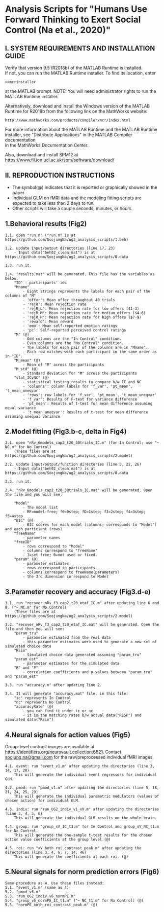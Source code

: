 # Analysis Scripts for "Humans Use Forward Thinking to Exert Social Control (Na et al., 2020)"


I. SYSTEM REQUIREMENTS AND INSTALLATION GUIDE
--------------------------------------------------
Verify that version 9.5 (R2018b) of the MATLAB Runtime is installed.   
If not, you can run the MATLAB Runtime installer.
To find its location, enter
  
    >>mcrinstaller
      
at the MATLAB prompt.
NOTE: You will need administrator rights to run the MATLAB Runtime installer. 

Alternatively, download and install the Windows version of the MATLAB Runtime for R2018b 
from the following link on the MathWorks website:

    http://www.mathworks.com/products/compiler/mcr/index.html
   
For more information about the MATLAB Runtime and the MATLAB Runtime installer, see 
"Distribute Applications" in the MATLAB Compiler documentation  
in the MathWorks Documentation Center.

Also, download and install SPM12 at https://www.fil.ion.ucl.ac.uk/spm/software/download/



II. REPRODUCTION INSTRUCTIONS
------------------------------------------------------
- The symbol(@) indicates that it is reported or graphically showed in the paper
- Individual GLM on fMRI data and the modeling fitting scripts are expected to take less than 2 days to run.
- Other scripts will take a couple seconds, minutes, or hours.

1.Behavioral results (Fig2)	
-----------------------------

	1.1. open "run.m" ("run.m" is at https://github.com/SoojungNa/ug2_analysis_scripts/1.beh)
	
	1.2. update input/output directories (line 17, 23)
		- Input data("beh02_clean.mat") is at https://github.com/SoojungNa/ug2_analysis_scripts/0.data

	1.3. run it.

	1.4. "results.mat" will be generated. This file has the variables as below.
		"ID" - participants' ids
		"Mname"
			- Eight strings represents the labels for each pair of the columns of "M"
			- 'offer': Mean offer throughout 40 trials
			- 'rejR': Mean rejection rate
			- 'rejR_L': Mean rejection rate for low offers ($1-3)
			- 'rejR_M': Mean rejection rate for medium offers ($4-6)
			- 'rejR_H': Mean rejection rate for high offers ($7-9)
			- 'reward': Mean reward
			- 'emo': Mean self-reported emotion ratings
			- 'pc': Self-reported perceived control ratings
		"M" (@)
			- Odd columns are the "In Control" condition.
			- Even columns are the "No Control" condition.
			- The labels for each pair of the columns are in "Mname".
			- Each row matches with each participant in the same order as in "ID".
		"M_mean" (@)
			- Mean of "M" across the participants
		"M_std" (@)
			- Standard deviation for "M" across the participants 
		"stat_ICvNC" (@)
			- statistical testing results to compare b/w IC and NC
			- 'columns': column labels for 'f_var', 'pt_mean', 't_mean_uneqvar'
			- 'rows': row labels for 'f_var', 'pt_mean', 't_mean_uneqvar'			
			- 'f_var': Results of F-test for variance difference
			- 'pt_mean': Results of t-test for mean difference assuming equal variance
			- 't_mean_uneqvar': Results of t-test for mean difference assuming unequal variance
			
	
2.Model fitting (Fig3.b-c, delta in Fig4)
-----------------

	2.1. open "nRv_6models_cap2_t20_30trials_IC.m" (for In Control; use "~ NC.m" for No Control)
		(These files are at https://github.com/SoojungNa/ug2_analysis_scripts/2.model)
	
	2.2. update input/output/function directories (line 5, 22, 26)
		- Input data("beh02_clean.mat") is at https://github.com/SoojungNa/ug2_analysis_scripts/0.data
	
	2.3. run it.
	
	2.4. "nRv_6models_cap2_t20_30trials_IC.mat" will be generated. Open the file and you will see:
		
		"Model"
			- The model list
			- MF=model-free; f0=0step; fD=1step; f3=2step; f4=3step; f5=4step
		"BIC" (@)
			- BIC scores for each model (columns; corresponds to "Model") and each particiant (rows)		
		"freeName"
			- parameter names
		"freeID"
			- rows correspond to "Model"
			- columns correspond to "freeName"
			- 1=set free; 0=not used or fixed.		
		"param" (@)
			- parameter estimates
			- rows correspond to participants
			- columns correspond to freeName(parameters)
			- the 3rd dimension correspond to Model
		
	
3.Parameter recovery and accuracy (Fig3.d-e)
------------
	3.1. run "recover_nRv_f3_cap2_t20_etaf_IC.m" after updating line 6 and 8. ("~ NC.m" for No Control)
		(These files are at https://github.com/SoojungNa/ug2_analysis_scripts/2.model)
	
	3.2. "recover_nRv_f3_cap2_t20_etaf_IC.mat" will be generated. Open the file and then you will see:
		"param_tru"
			- parameter estimated from the real data
			- this parameter estimates were used to generate a new set of simulated choice data
		"Rsim"
			- Simulated choice data generated assuming "param_tru"
		"param_est"
			- parameter estimates for the simulated data
		"R" and "P"
			- correlation coefficients and p-values between "param_tru" and "param_est"
			
	3.3. run "accuracy.m" after updating line 2.
	
	3.4. It will generate "accuracy.mat" file. in this file:
		"ic" represents In Control
		"nc" represents No Control
		"accuracyRate" (@)
			- you can find it under ic or nc
			- it is the matching rates b/w actual data("RESP") and simulated data("Rsim")

4.Neural signals for action values (Fig5)
------------
Group-level contrast images are available at https://identifiers.org/neurovault.collection:6621.
Contact soojung.na@gmail.com for the raw/preprocessed individual fMRI images.

	4.1. event: run "event_v1.m" after updating the directories (line 3, 14, 17, 20)
		This will generate the individual event regressors for individual GLM.
	
	4.2. pmod: run "pmod_v1.m" after updating the directories (line 5, 18, 21, 24, 25, 29)
		This will generate the individual parametric modulators (values of chosen action) for individual GLM.
	
	4.3. indiv: run "run_UG2_indiv_v1_xV.m" after updating the directories (Line 3, 4, 5, 6)
		This will generate the individual GLM results on the whole brain.
	
	4.4. group: run "group_xV_IC_t1.m" for In Control and group_xV_NC_t1.m for No Control.
		This will generate the one-sample t-test results for the chosen action value coefficients at the group level.(@)
	
	4.5. roi: run "xV_both_roi_contrast_peak.m" after updating the directories (line 3, 4, 6, 7, 14, 46) 
		This will generate the coefficients at each roi. (@)


5.Neural signals for norm prediction errors (Fig6)
------------
	Same procedure as 4. Use these files instead:
	5.1. "event_v1.m" (same as 4)
	5.2. "pmod_v6.m"
	5.3. "run_UG2_indiv_v6_normPE.m"
	5.4. "group_v6_normPE_IC_t1.m" ("~ NC_t1.m" for No Control) (@)
	5.5. "normPE_both_roi_contrast_peak.m" (@)
